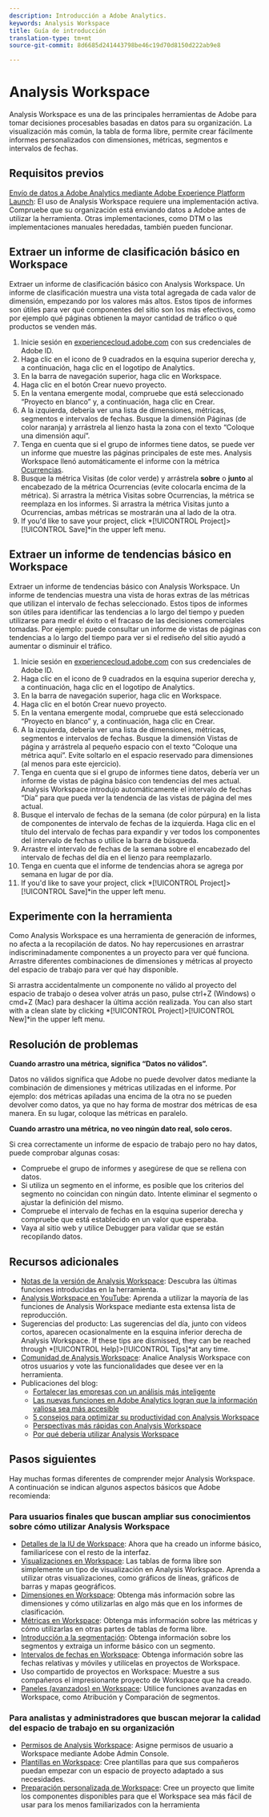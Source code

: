 ```yaml
---
description: Introducción a Adobe Analytics.
keywords: Analysis Workspace
title: Guía de introducción
translation-type: tm+mt
source-git-commit: 8d6685d241443798be46c19d70d8150d222ab9e8

---
```



# Analysis Workspace

Analysis Workspace es una de las principales herramientas de Adobe para tomar decisiones procesables basadas en datos para su organización. La visualización más común, la tabla de forma libre, permite crear fácilmente informes personalizados con dimensiones, métricas, segmentos e intervalos de fechas.

## Requisitos previos

[Envío de datos a Adobe Analytics mediante Adobe Experience Platform Launch](/help/implement/launch/validate-publish-prod.md): El uso de Analysis Workspace requiere una implementación activa. Compruebe que su organización está enviando datos a Adobe antes de utilizar la herramienta. Otras implementaciones, como DTM o las implementaciones manuales heredadas, también pueden funcionar.

## Extraer un informe de clasificación básico en Workspace

Extraer un informe de clasificación básico con Analysis Workspace. Un informe de clasificación muestra una vista total agregada de cada valor de dimensión, empezando por los valores más altos. Estos tipos de informes son útiles para ver qué componentes del sitio son los más efectivos, como por ejemplo qué páginas obtienen la mayor cantidad de tráfico o qué productos se venden más.

1. Inicie sesión en [experiencecloud.adobe.com](https://experiencecloud.adobe.com) con sus credenciales de Adobe ID.
2. Haga clic en el icono de 9 cuadrados en la esquina superior derecha y, a continuación, haga clic en el logotipo de Analytics.
3. En la barra de navegación superior, haga clic en Workspace.
4. Haga clic en el botón Crear nuevo proyecto.
5. En la ventana emergente modal, compruebe que está seleccionado “Proyecto en blanco” y, a continuación, haga clic en Crear.
6. A la izquierda, debería ver una lista de dimensiones, métricas, segmentos e intervalos de fechas. Busque la dimensión Páginas (de color naranja) y arrástrela al lienzo hasta la zona con el texto “Coloque una dimensión aquí”.
7. Tenga en cuenta que si el grupo de informes tiene datos, se puede ver un informe que muestre las páginas principales de este mes. Analysis Workspace llenó automáticamente el informe con la métrica [Ocurrencias](/help/components/c-variables/c-metrics/metrics-occurrences.md).
8. Busque la métrica Visitas (de color verde) y arrástrela **sobre** o **junto** al encabezado de la métrica Ocurrencias (evite colocarla encima de la métrica). Si arrastra la métrica Visitas sobre Ocurrencias, la métrica se reemplaza en los informes. Si arrastra la métrica Visitas junto a Ocurrencias, ambas métricas se mostrarán una al lado de la otra.
9. If you&#39;d like to save your project, click *[!UICONTROL Project]>[!UICONTROL Save]*in the upper left menu.

## Extraer un informe de tendencias básico en Workspace

Extraer un informe de tendencias básico con Analysis Workspace. Un informe de tendencias muestra una vista de horas extras de las métricas que utilizan el intervalo de fechas seleccionado. Estos tipos de informes son útiles para identificar las tendencias a lo largo del tiempo y pueden utilizarse para medir el éxito o el fracaso de las decisiones comerciales tomadas. Por ejemplo: puede consultar un informe de vistas de páginas con tendencias a lo largo del tiempo para ver si el rediseño del sitio ayudó a aumentar o disminuir el tráfico.

1. Inicie sesión en [experiencecloud.adobe.com](https://experiencecloud.adobe.com) con sus credenciales de Adobe ID.
2. Haga clic en el icono de 9 cuadrados en la esquina superior derecha y, a continuación, haga clic en el logotipo de Analytics.
3. En la barra de navegación superior, haga clic en Workspace.
4. Haga clic en el botón Crear nuevo proyecto.
5. En la ventana emergente modal, compruebe que está seleccionado “Proyecto en blanco” y, a continuación, haga clic en Crear.
6. A la izquierda, debería ver una lista de dimensiones, métricas, segmentos e intervalos de fechas. Busque la dimensión Vistas de página y arrástrela al pequeño espacio con el texto “Coloque una métrica aquí”. Evite soltarlo en el espacio reservado para dimensiones (al menos para este ejercicio).
7. Tenga en cuenta que si el grupo de informes tiene datos, debería ver un informe de vistas de página básico con tendencias del mes actual. Analysis Workspace introdujo automáticamente el intervalo de fechas “Día” para que pueda ver la tendencia de las vistas de página del mes actual.
8. Busque el intervalo de fechas de la semana (de color púrpura) en la lista de componentes de intervalo de fechas de la izquierda. Haga clic en el título del intervalo de fechas para expandir y ver todos los componentes del intervalo de fechas o utilice la barra de búsqueda.
9. Arrastre el intervalo de fechas de la semana sobre el encabezado del intervalo de fechas del día en el lienzo para reemplazarlo.
10. Tenga en cuenta que el informe de tendencias ahora se agrega por semana en lugar de por día.
11. If you&#39;d like to save your project, click *[!UICONTROL Project]>[!UICONTROL Save]*in the upper left menu.

## Experimente con la herramienta

Como Analysis Workspace es una herramienta de generación de informes, no afecta a la recopilación de datos. No hay repercusiones en arrastrar indiscriminadamente componentes a un proyecto para ver qué funciona. Arrastre diferentes combinaciones de dimensiones y métricas al proyecto del espacio de trabajo para ver qué hay disponible.

Si arrastra accidentalmente un componente no válido al proyecto del espacio de trabajo o desea volver atrás un paso, pulse ctrl+Z (Windows) o cmd+Z (Mac) para deshacer la última acción realizada. You can also start with a clean slate by clicking *[!UICONTROL Project]>[!UICONTROL New]*in the upper left menu.

## Resolución de problemas

**Cuando arrastro una métrica, significa “Datos no válidos”.**

Datos no válidos significa que Adobe no puede devolver datos mediante la combinación de dimensiones y métricas utilizadas en el informe. Por ejemplo: dos métricas apiladas una encima de la otra no se pueden devolver como datos, ya que no hay forma de mostrar dos métricas de esa manera. En su lugar, coloque las métricas en paralelo.

**Cuando arrastro una métrica, no veo ningún dato real, solo ceros.**

Si crea correctamente un informe de espacio de trabajo pero no hay datos, puede comprobar algunas cosas:

* Compruebe el grupo de informes y asegúrese de que se rellena con datos.
* Si utiliza un segmento en el informe, es posible que los criterios del segmento no coincidan con ningún dato. Intente eliminar el segmento o ajustar la definición del mismo.
* Compruebe el intervalo de fechas en la esquina superior derecha y compruebe que está establecido en un valor que esperaba.
* Vaya al sitio web y utilice Debugger para validar que se están recopilando datos.

## Recursos adicionales

* [Notas de la versión de Analysis Workspace](/help/analyze/analysis-workspace/new-features-in-analysis-workspace.md): Descubra las últimas funciones introducidas en la herramienta.
* [Analysis Workspace en YouTube](https://www.youtube.com/playlist?list=PL2tCx83mn7GuNnQdYGOtlyCu0V5mEZ8sS): Aprenda a utilizar la mayoría de las funciones de Analysis Workspace mediante esta extensa lista de reproducción.
* Sugerencias del producto: Las sugerencias del día, junto con vídeos cortos, aparecen ocasionalmente en la esquina inferior derecha de Analysis Workspace. If these tips are dismissed, they can be reached through *[!UICONTROL Help]>[!UICONTROL Tips]*at any time.
* [Comunidad de Analysis Workspace](https://forums.adobe.com/community/experience-cloud/analytics-cloud/analytics/analysis-workspace): Analice Analysis Workspace con otros usuarios y vote las funcionalidades que desee ver en la herramienta.
* Publicaciones del blog:
   * [Fortalecer las empresas con un análisis más inteligente](https://blogs.adobe.com/digitalmarketing/analytics/adobe-analytics-fall-2016-release-empowering-organizations-smarter-analysis/)
   * [Las nuevas funciones en Adobe Analytics logran que la información valiosa sea más accesible](https://blogs.adobe.com/digitalmarketing/analytics/new-adobe-analytics-capabilities-make-powerful-insights-accessible/)
   * [5 consejos para optimizar su productividad con Analysis Workspace](https://blogs.adobe.com/digitalmarketing/analytics/5-tips-maximize-productivity-analysis-workspace/)
   * [Perspectivas más rápidas con Analysis Workspace](https://blogs.adobe.com/digitalmarketing/analytics/faster-insights-with-the-analysis-workspace/)
   * [Por qué debería utilizar Analysis Workspace](https://blogs.adobe.com/digitalmarketing/analytics/why-you-should-be-using-analysis-workspace-in-adobe-analytics/)

## Pasos siguientes

Hay muchas formas diferentes de comprender mejor Analysis Workspace. A continuación se indican algunos aspectos básicos que Adobe recomienda:

### Para usuarios finales que buscan ampliar sus conocimientos sobre cómo utilizar Analysis Workspace

* [Detalles de la IU de Workspace](/help/analyze/analysis-workspace/build-workspace-project/t-freeform-project.md): Ahora que ha creado un informe básico, familiarícese con el resto de la interfaz.
* [Visualizaciones en Workspace](/help/analyze/analysis-workspace/visualizations/freeform-analysis-visualizations.md): Las tablas de forma libre son simplemente un tipo de visualización en Analysis Workspace. Aprenda a utilizar otras visualizaciones, como gráficos de líneas, gráficos de barras y mapas geográficos.
* [Dimensiones en Workspace](/help/analyze/analysis-workspace/components/dimensions/t-breakdown-fa.md): Obtenga más información sobre las dimensiones y cómo utilizarlas en algo más que en los informes de clasificación.
* [Métricas en Workspace](/help/analyze/analysis-workspace/components/apply-create-metrics.md): Obtenga más información sobre las métricas y cómo utilizarlas en otras partes de tablas de forma libre.
* [Introducción a la segmentación](/help/analyze/analysis-workspace/components/t-freeform-project-segment.md): Obtenga información sobre los segmentos y extraiga un informe básico con un segmento.
* [Intervalos de fechas en Workspace](/help/analyze/analysis-workspace/components/calendar-date-ranges/calendar.md): Obtenga información sobre las fechas relativas y móviles y utilícelas en proyectos de Workspace.
* Uso compartido de proyectos en Workspace: Muestre a sus compañeros el impresionante proyecto de Workspace que ha creado.
* [Paneles (avanzados) en Workspace](/help/analyze/analysis-workspace/c-panels/panels.md): Utilice funciones avanzadas en Workspace, como Atribución y Comparación de segmentos.

### Para analistas y administradores que buscan mejorar la calidad del espacio de trabajo en su organización

* [Permisos de Analysis Workspace](https://docs.adobe.com/content/help/es-ES/core-services/interface/manage-users-and-products/admin-getting-started.html): Asigne permisos de usuario a Workspace mediante Adobe Admin Console.
* [Plantillas en Workspace](/help/analyze/analysis-workspace/build-workspace-project/starter-projects.md): Cree plantillas para que sus compañeros puedan empezar con un espacio de proyecto adaptado a sus necesidades.
* [Preparación personalizada de Workspace](/help/analyze/analysis-workspace/curate-share/curate.md): Cree un proyecto que limite los componentes disponibles para que el Workspace sea más fácil de usar para los menos familiarizados con la herramienta

